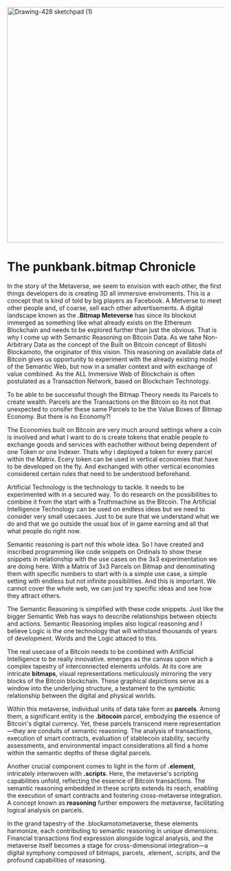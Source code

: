 
<img width="547" alt="Drawing-428 sketchpad (1)" src="https://github.com/wiard/Umeko/assets/900114/02833acc-b2c9-4e03-bb71-e51f64c8bfff">


# The punkbank.bitmap Chronicle

In the story of the Metaverse, we seem to envision with each other, the first things developers do is creating 3D all immersive enviroments. This is a concept that is kind of told by big players as Facebook. A Metverse to meet other people and, of coarse, sell each other advertisements. A digital landscape known as the **.Bitmap Meteverse** has since its blockout immerged as something like what already exists on the Ethereum Blockchain and needs to be explored further than just the obvious.
That is why I come up with Semantic Reasoning on Bitcoin Data. As we tahe Non-Arbitrary Data as the concept of the Built on Bitcoin concept of Bitoshi Blockamoto, the originator of this vision.
This reasoning on available data of Bitcoin gives us opportunity to experiment with the already existing model of the Semantic Web, but now in a smaller context and with exchange of value combined. As the ALL Immersive Web of Blockchain is often postulated as a Transaction Network, based on Blockchain Technology.

To be able to be successful though the Bitmap Theory needs its Parcels to create wealth. Parcels are the Transactions on the Bitcoin so its not that unexpected to consifer these same Parcels to be the Value Boxes of Bitmap Economy.
But there is no Economy?!

The Economies built on Bitcoin are very much around settings where a coin is involved and what I want to do is create tokens that enable people to exchange goods and services with eachother without being dependent of one Token or one Indexer. Thats why i deployed a token for every parcel within the Matrix. Ecery token can be used in vertical economies that have to be developed on the fly. And exchanged with other vertical economies considered certain rules that need to be understood beforehand.

Artificial Technology is the technology to tackle. It needs to be experimented with in a secured way. To do research on the possibilities to combine it from the start with a Truthmachine as the Bitcoin.
The Artificial Intelligence Technology can be used on endless ideas but we need to consider very small usecases. Just to be sure that we understand what we do and that we go outside the usual box of in game earning and all that what people do right now.

Semantic reasoning is part nof this whole idea. So I have created and inscribed programming like code snippets on Ordinals to show these snippets in relationship with the use cases on the 3x3 experimentation we are doing here.
With a Matrix of 3x3 Parcels on Bitmap and denominating them with specific numbers to start with is a simple use case, a simple setting with endless but not infinite possibilities. And this is important. We cannot cover the whole web, we can just try specific ideas and see how they attract others. 

The Semantic Reasoning is simplified with these code snippets. Just like the bigger Semantic Web has ways to describe relationships between objects and actions. Semantic Reasoning implies also logical reasoning and I believe Logic is the one technology that will withstand thousands of years of development. Words and the Logic attaced to this.

The real usecase of a Bitcoin needs to be combined with Artificial Intelligence to be really innovative. emerges as the canvas upon which a complex tapestry of interconnected elements unfolds. At its core are intricate **bitmaps**, visual representations meticulously mirroring the very blocks of the Bitcoin blockchain. These graphical depictions serve as a window into the underlying structure, a testament to the symbiotic relationship between the digital and physical worlds.

Within this metaverse, individual units of data take form as **parcels**. Among them, a significant entity is the **.bitocoin** parcel, embodying the essence of Bitcoin's digital currency. Yet, these parcels transcend mere representation—they are conduits of semantic reasoning. The analysis of transactions, execution of smart contracts, evaluation of stablecoin stability, security assessments, and environmental impact considerations all find a home within the semantic depths of these digital parcels.

Another crucial component comes to light in the form of **.element**, intricately interwoven with **.scripts**. Here, the metaverse's scripting capabilities unfold, reflecting the essence of Bitcoin transactions. The semantic reasoning embedded in these scripts extends its reach, enabling the execution of smart contracts and fostering cross-metaverse integration. A concept known as **reasoning** further empowers the metaverse, facilitating logical analysis on parcels.

In the grand tapestry of the .blockamotometaverse, these elements harmonize, each contributing to semantic reasoning in unique dimensions. Financial transactions find expression alongside logical analysis, and the metaverse itself becomes a stage for cross-dimensional integration—a digital symphony composed of bitmaps, parcels, .element, .scripts, and the profound capabilities of reasoning.
